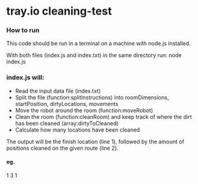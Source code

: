 # tray.io cleaning-test

### How to run

This code should be run in a terminal on a machine with node.js installed.

With both files (index.js and index.txt) in the same directory run:
node index.js

### index.js will:

- Read the input data file (index.txt)
- Split the file (function:splitInstructions) into roomDimensions, startPosition, dirtyLocations, movements
- Move the robot around the room (function:moveRobot)
- Clean the room (function:cleanRoom) and keep track of where the dirt has been cleaned (array:dirtyToCleaned)
- Calculate how many locations have been cleaned

The output will be the finish location (line 1), followed by the amount of positions cleaned on the given route (line 2).

#### eg.

1 3
1
